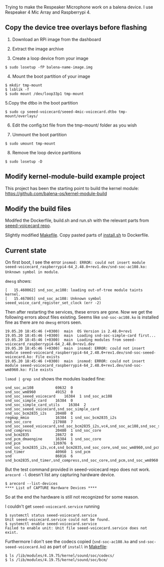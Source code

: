 Trying to make the Respeaker Microphone work on a balena device. I use Respeaker 4 Mic Array and Raspberrypi 4.

## Copy the device tree overlays before flashing
1. Download an RPi image from the dashboard

2. Extract the image archive

3. Create a loop device from your image
```shell
$ sudo losetup -fP balena-name-image.img
```

4. Mount the boot partition of your image
```shell
$ mkdir tmp-mount
$ lsblik -f
$ sudo mount /dev/loop33p1 tmp-mount
```

5.Copy the dtbo in the boot partition
```shell
$ sudo cp seeed-voicecard/seeed-4mic-voicecard.dtbo tmp-mount/overlays/
```

6. Edit the config.txt file from the tmp-mount/ folder as you wish

7. Unmount the boot partition
```shell
$ sudo umount tmp-mount
```

8. Remove the loop device partitions
```shell
$ sudo losetup -D
```

## Modify kernel-module-build example project
This project has been the starting point to build the kernel module: https://github.com/balena-os/kernel-module-build

## Modify the build files
Modifed the Dockerfile, build.sh and run.sh with the relevant parts from [seeed-voicecard repo](https://github.com/respeaker/seeed-voicecard).

Slightly modified [Makefile](./seeed-voicecard/Makefile).
Copy pasted parts of [install.sh](./seeed-voicecard/install.sh) to Dockerfile.

## Current state

On first boot, I see the error `insmod: ERROR: could not insert module seeed-voicecard_raspberrypi4-64_2.48.0+rev1.dev/snd-soc-ac108.ko: Unknown symbol in module`.

`dmesg` shows:
```
[   15.460062] snd_soc_ac108: loading out-of-tree module taints kernel.
[   15.467865] snd_soc_ac108: Unknown symbol seeed_voice_card_register_set_clock (err -2)
```
Then after restarting the services, these errors are gone. Now we get the following errors about files existing. Seems like `snd-soc-ac108.ko` is installed fine as there are no `dmesg` errors seen.
```
19.05.20 18:45:46 (+0300)  main  OS Version is 2.48.0+rev1
19.05.20 18:45:46 (+0300)  main  Loading snd-soc-simple-card first...
19.05.20 18:45:46 (+0300)  main  Loading modules from seeed-voicecard_raspberrypi4-64_2.48.0+rev1.dev
19.05.20 18:45:46 (+0300)  main  insmod: ERROR: could not insert module seeed-voicecard_raspberrypi4-64_2.48.0+rev1.dev/snd-soc-seeed-voicecard.ko: File exists
19.05.20 18:45:46 (+0300)  main  insmod: ERROR: could not insert module seeed-voicecard_raspberrypi4-64_2.48.0+rev1.dev/snd-soc-wm8960.ko: File exists
```

`lsmod | grep snd` shows the modules loaded fine:
```
snd_soc_ac108          69632  0
snd_soc_wm8960         49152  0
snd_soc_seeed_voicecard    16384  1 snd_soc_ac108
snd_soc_simple_card    16384  0
snd_soc_simple_card_utils    16384  2 snd_soc_seeed_voicecard,snd_soc_simple_card
snd_soc_bcm2835_i2s    20480  0
regmap_mmio            16384  1 snd_soc_bcm2835_i2s
snd_soc_core          217088  7 snd_soc_seeed_voicecard,snd_soc_bcm2835_i2s,vc4,snd_soc_ac108,snd_soc_simple_card_utils,snd_soc_simple_card,snd_soc_wm8960
snd_compress           20480  1 snd_soc_core
snd_bcm2835            28672  0
snd_pcm_dmaengine      16384  1 snd_soc_core
snd_pcm               126976  6 snd_soc_bcm2835_i2s,vc4,snd_bcm2835,snd_soc_core,snd_soc_wm8960,snd_pcm_dmaengine
snd_timer              40960  1 snd_pcm
snd                    86016  6 snd_bcm2835,snd_timer,snd_compress,snd_soc_core,snd_pcm,snd_soc_wm8960
```

But the test command provided in seeed-voicecard repo does not work. `arecord -l` doesn't list any capturing hardware device.
```shell
$ arecord --list-devices
**** List of CAPTURE Hardware Devices ****
```

So at the end the hardware is still not recognized for some reason.

I couldn't get `seeed-voicecard.service` running
```shell
$ systemctl status seeed-voicecard.service
Unit seeed-voicecard.service could not be found.
$ systemctl enable seeed-voicecard.service
Failed to enable unit: Unit file seeed-voicecard.service does not exist.
```

Furthermore I don't see the codecs copied (`snd-soc-ac108.ko` and `snd-soc-seeed-voicecard.ko`) as part of `install` in [Makefile](./seeed-voicecard/Makefile):
```
$ ls /lib/modules/4.19.75/kernel/sound/soc/codecs/
$ ls /lib/modules/4.19.75/kernel/sound/soc/bcm/
```

